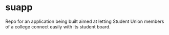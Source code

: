suapp
=====

Repo for an application being built aimed at letting Student Union members of a college connect easily with its student board.
